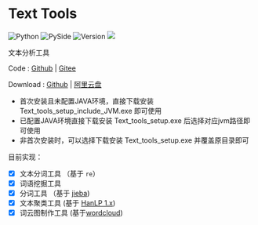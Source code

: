 # Text Tools 

 ![Python](https://img.shields.io/badge/Python-3.9-blue)  ![PySide](https://img.shields.io/badge/PySide-6-blue) ![Version](https://img.shields.io/badge/Version-v0.0.1-blue) <a href="https://github.com/casuallyName/text-tools/blob/main/LICENSE"><img src="https://img.shields.io/badge/License-Apache 2.0-blue"></a>

文本分析工具

Code : [Github](https://github.com/casuallyName/text-tools) | [Gitee](https://gitee.com/casuallyName/text-tools)

Download : [Github](https://github.com/casuallyName/text-tools/tags) | [阿里云盘](https://www.aliyundrive.com/s/i5qSC52t3eY)
* 首次安装且未配置JAVA环境，直接下载安装 Text_tools_setup_include_JVM.exe 即可使用 
* 已配置JAVA环境直接下载安装 Text_tools_setup.exe 后选择对应jvm路径即可使用
* 非首次安装时，可以选择下载安装 Text_tools_setup.exe 并覆盖原目录即可

目前实现：

- [x] 文本分词工具 （基于 `re`）
- [x] 词语挖掘工具
- [x] 分词工具 （基于 [jieba](https://github.com/fxsjy/jieba))
- [x] 文本聚类工具 (基于 [HanLP 1.x](https://github.com/hankcs/HanLP/tree/1.x))
- [x] 词云图制作工具 (基于[wordcloud](https://github.com/amueller/word_cloud))
